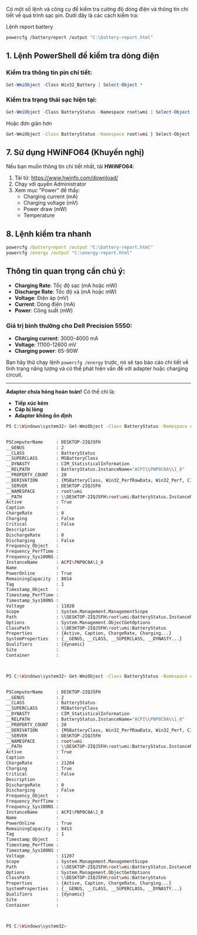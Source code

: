 Có một số lệnh và công cụ để kiểm tra cường độ dòng điện và thông tin chi tiết về quá trình sạc pin. Dưới đây là các cách kiểm tra:

Lệnh report battery
```bash
powercfg /batteryreport /output "C:\battery-report.html"
```

## 1. Lệnh PowerShell để kiểm tra dòng điện

### **Kiểm tra thông tin pin chi tiết:**
```powershell
Get-WmiObject -Class Win32_Battery | Select-Object *
```

### **Kiểm tra trạng thái sạc hiện tại:**
```powershell
Get-WmiObject -Class BatteryStatus -Namespace root\wmi | Select-Object *
```

Hoặc đơn giản hơn 

```bash
Get-WmiObject -Class BatteryStatus -Namespace root\wmi | Select-Object ChargeRate, RemainingCapacity, Voltage, Charging, PowerOnline
```
## 7. Sử dụng HWiNFO64 (Khuyến nghị)

Nếu bạn muốn thông tin chi tiết nhất, tải **HWiNFO64**:
1. Tải từ: https://www.hwinfo.com/download/
2. Chạy với quyền Administrator
3. Xem mục "Power" để thấy:
   - Charging current (mA)
   - Charging voltage (mV)
   - Power draw (mW)
   - Temperature

## 8. Lệnh kiểm tra nhanh

```cmd
powercfg /batteryreport /output "C:\battery-report.html"
powercfg /energy /output "C:\energy-report.html"
```

## Thông tin quan trọng cần chú ý:

- **Charging Rate**: Tốc độ sạc (mA hoặc mW)
- **Discharge Rate**: Tốc độ xả (mA hoặc mW)  
- **Voltage**: Điện áp (mV)
- **Current**: Dòng điện (mA)
- **Power**: Công suất (mW)

### **Giá trị bình thường cho Dell Precision 5550:**
- **Charging current**: 3000-4000 mA
- **Voltage**: 11100-12600 mV
- **Charging power**: 65-90W

Bạn hãy thử chạy lệnh `powercfg /energy` trước, nó sẽ tạo báo cáo chi tiết về tình trạng năng lượng và có thể phát hiện vấn đề với adapter hoặc charging circuit.

---

**Adapter chưa hỏng hoàn toàn!** Có thể chỉ là:

- **Tiếp xúc kém**
- **Cáp bị lỏng**
- **Adapter không ổn định**


```bash
PS C:\Windows\system32> Get-WmiObject -Class BatteryStatus -Namespace root\wmi | Select-Object *


PSComputerName     : DESKTOP-2IQJ5FH
__GENUS            : 2
__CLASS            : BatteryStatus
__SUPERCLASS       : MSBatteryClass
__DYNASTY          : CIM_StatisticalInformation
__RELPATH          : BatteryStatus.InstanceName="ACPI\\PNP0C0A\\1_0"
__PROPERTY_COUNT   : 20
__DERIVATION       : {MSBatteryClass, Win32_PerfRawData, Win32_Perf, CIM_StatisticalInformation}
__SERVER           : DESKTOP-2IQJ5FH
__NAMESPACE        : root\wmi
__PATH             : \\DESKTOP-2IQJ5FH\root\wmi:BatteryStatus.InstanceName="ACPI\\PNP0C0A\\1_0"
Active             : True
Caption            :
ChargeRate         : 0
Charging           : False
Critical           : False
Description        :
DischargeRate      : 0
Discharging        : False
Frequency_Object   :
Frequency_PerfTime :
Frequency_Sys100NS :
InstanceName       : ACPI\PNP0C0A\1_0
Name               :
PowerOnline        : True
RemainingCapacity  : 8014
Tag                : 1
Timestamp_Object   :
Timestamp_PerfTime :
Timestamp_Sys100NS :
Voltage            : 11020
Scope              : System.Management.ManagementScope
Path               : \\DESKTOP-2IQJ5FH\root\wmi:BatteryStatus.InstanceName="ACPI\\PNP0C0A\\1_0"
Options            : System.Management.ObjectGetOptions
ClassPath          : \\DESKTOP-2IQJ5FH\root\wmi:BatteryStatus
Properties         : {Active, Caption, ChargeRate, Charging...}
SystemProperties   : {__GENUS, __CLASS, __SUPERCLASS, __DYNASTY...}
Qualifiers         : {dynamic}
Site               :
Container          :



PS C:\Windows\system32> Get-WmiObject -Class BatteryStatus -Namespace root\wmi | Select-Object *


PSComputerName     : DESKTOP-2IQJ5FH
__GENUS            : 2
__CLASS            : BatteryStatus
__SUPERCLASS       : MSBatteryClass
__DYNASTY          : CIM_StatisticalInformation
__RELPATH          : BatteryStatus.InstanceName="ACPI\\PNP0C0A\\1_0"
__PROPERTY_COUNT   : 20
__DERIVATION       : {MSBatteryClass, Win32_PerfRawData, Win32_Perf, CIM_StatisticalInformation}
__SERVER           : DESKTOP-2IQJ5FH
__NAMESPACE        : root\wmi
__PATH             : \\DESKTOP-2IQJ5FH\root\wmi:BatteryStatus.InstanceName="ACPI\\PNP0C0A\\1_0"
Active             : True
Caption            :
ChargeRate         : 21204
Charging           : True
Critical           : False
Description        :
DischargeRate      : 0
Discharging        : False
Frequency_Object   :
Frequency_PerfTime :
Frequency_Sys100NS :
InstanceName       : ACPI\PNP0C0A\1_0
Name               :
PowerOnline        : True
RemainingCapacity  : 8413
Tag                : 1
Timestamp_Object   :
Timestamp_PerfTime :
Timestamp_Sys100NS :
Voltage            : 11207
Scope              : System.Management.ManagementScope
Path               : \\DESKTOP-2IQJ5FH\root\wmi:BatteryStatus.InstanceName="ACPI\\PNP0C0A\\1_0"
Options            : System.Management.ObjectGetOptions
ClassPath          : \\DESKTOP-2IQJ5FH\root\wmi:BatteryStatus
Properties         : {Active, Caption, ChargeRate, Charging...}
SystemProperties   : {__GENUS, __CLASS, __SUPERCLASS, __DYNASTY...}
Qualifiers         : {dynamic}
Site               :
Container          :



PS C:\Windows\system32>
```